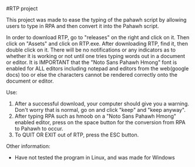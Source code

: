 #RTP project

This project was made to ease the typing of the pahawh script by allowing users to type in RPA and then convert it into the Pahawh script.

In order to download RTP, go to "releases" on the right and click on it. Then click on "Assets" and click on RTP.exe. After downloading RTP, find it, then double click on it. There will be no notifications or any indicators as to whether it is working or not until one tries typing words out in a document or editor. It is IMPORTANT that the "Noto Sans Pahawh Hmong" font is enabled for ALL editors including notepad and editors from the web(google docs) too or else the characters cannot be rendered correctly onto the document or editor.

Use:
1. After a successful download, your computer should give you a warning. Don't worry that is normal, go on and click "keep" and "keep anyway".
2. After typing RPA such as hmoob on a "Noto Sans Pahawh Hmong" enabled editor, press on the space button for the conversion from RPA to Pahawh to occur.
3. To QUIT OR EXIT out of RTP, press the ESC button.

Other information:
* Have not tested the program in Linux, and was made for Windows
